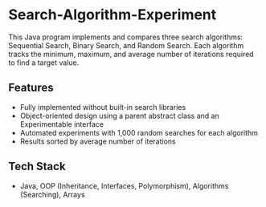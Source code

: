 # Search-Algorithm-Experiment
This Java program implements and compares three search algorithms: Sequential Search, Binary Search, and Random Search.  Each algorithm tracks the minimum, maximum, and average number of iterations required to find a target value. 

## Features
- Fully implemented without built-in search libraries
- Object-oriented design using a parent abstract class and an Experimentable interface
- Automated experiments with 1,000 random searches for each algorithm
- Results sorted by average number of iterations

## Tech Stack
- Java, OOP (Inheritance, Interfaces, Polymorphism), Algorithms (Searching), Arrays
